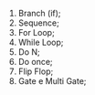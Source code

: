 1. Branch (if);
1. Sequence;
1. For Loop;
1. While Loop;
1. Do N;
1. Do once;
1. Flip Flop;
1. Gate e Multi Gate;
